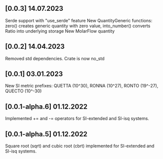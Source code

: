 ## [0.0.3] 14.07.2023
Serde support with "use_serde" feature
New QuantityGeneric functions: zero() creates generic quantity with zero value, into_number() converts Ratio into underlying storage
New MolarFlow quantity 

## [0.0.2] 14.04.2023
Removed std dependencies. Crate is now no_std


## [0.0.1] 03.01.2023
New SI metric prefixes: QUETTA (10^30), RONNA (10^27), RONTO (19^-27), QUECTO (10^-30)

## [0.0.1-alpha.6] 01.12.2022
Implemented += and -= operators for SI-extended and SI-isq systems.

## [0.0.1-alpha.5] 01.12.2022
Square root (sqrt) and cubic root (cbrt) implemented for SI-extended and SI-isq systems.